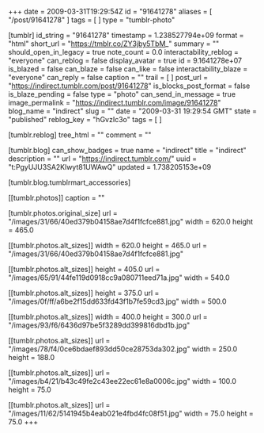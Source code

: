 +++
date = 2009-03-31T19:29:54Z
id = "91641278"
aliases = [ "/post/91641278" ]
tags = [ ]
type = "tumblr-photo"

[tumblr]
id_string = "91641278"
timestamp = 1.238527794e+09
format = "html"
short_url = "https://tmblr.co/ZY3jby5TbM_"
summary = ""
should_open_in_legacy = true
note_count = 0.0
interactability_reblog = "everyone"
can_reblog = false
display_avatar = true
id = 9.1641278e+07
is_blazed = false
can_blaze = false
can_like = false
interactability_blaze = "everyone"
can_reply = false
caption = ""
trail = [ ]
post_url = "https://indirect.tumblr.com/post/91641278"
is_blocks_post_format = false
is_blaze_pending = false
type = "photo"
can_send_in_message = true
image_permalink = "https://indirect.tumblr.com/image/91641278"
blog_name = "indirect"
slug = ""
date = "2009-03-31 19:29:54 GMT"
state = "published"
reblog_key = "hGvzIc3o"
tags = [ ]

[tumblr.reblog]
tree_html = ""
comment = ""

[tumblr.blog]
can_show_badges = true
name = "indirect"
title = "indirect"
description = ""
url = "https://indirect.tumblr.com/"
uuid = "t:PgyUJU3SA2Klwyt81UWAwQ"
updated = 1.738205153e+09

[tumblr.blog.tumblrmart_accessories]

[[tumblr.photos]]
caption = ""

[tumblr.photos.original_size]
url = "/images/31/66/40ed379b04158ae7d4f1fcfce881.jpg"
width = 620.0
height = 465.0

[[tumblr.photos.alt_sizes]]
width = 620.0
height = 465.0
url = "/images/31/66/40ed379b04158ae7d4f1fcfce881.jpg"

[[tumblr.photos.alt_sizes]]
height = 405.0
url = "/images/65/91/44fe119d0918cc9a080711eed71a.jpg"
width = 540.0

[[tumblr.photos.alt_sizes]]
height = 375.0
url = "/images/0f/ff/a6be2f15dd633fd43f1b7fe59cd3.jpg"
width = 500.0

[[tumblr.photos.alt_sizes]]
width = 400.0
height = 300.0
url = "/images/93/f6/6436d97be5f3289dd399816dbd1b.jpg"

[[tumblr.photos.alt_sizes]]
url = "/images/78/f4/0ce6bdaef893dd50ce28753da302.jpg"
width = 250.0
height = 188.0

[[tumblr.photos.alt_sizes]]
url = "/images/b4/21/b43c49fe2c43ee22ec61e8a0006c.jpg"
width = 100.0
height = 75.0

[[tumblr.photos.alt_sizes]]
url = "/images/11/62/5141945b4eab021e4fbd4fc08f51.jpg"
width = 75.0
height = 75.0
+++
